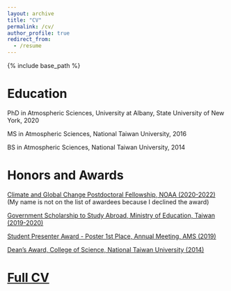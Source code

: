 ```yaml
---
layout: archive
title: "CV"
permalink: /cv/
author_profile: true
redirect_from:
  - /resume
---
```


{% include base_path %}

Education
====

PhD in Atmospheric Sciences, University at Albany, State University of New York, 2020

MS in Atmospheric Sciences, National Taiwan University, 2016

BS in Atmospheric Sciences, National Taiwan University, 2014

Honors and Awards
====

[Climate and Global Change Postdoctoral Fellowship, NOAA (2020-2022)](https://cpaess.ucar.edu/cgc) (My name is not on the list of awardees because I declined the award)

[Government Scholarship to Study Abroad, Ministry of Education, Taiwan (2019-2020)](https://www.scholarship.moe.gov.tw/scholarship)

[Student Presenter Award - Poster 1st Place, Annual Meeting, AMS (2019)](https://ams.confex.com/ams/2019Annual/webprogram/alphabetical.html)

[Dean’s Award, College of Science, National Taiwan University (2014)](https://www.science.ntu.edu.tw/news/honor-roll/award-2-1/)

[Full CV](https://hingong.github.io/files/HingOngCV_public.pdf)
====
